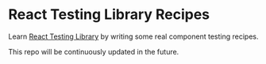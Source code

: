 # React Testing Library Recipes
Learn [React Testing Library](https://testing-library.com/docs/react-testing-library) by writing some real component testing recipes.

This repo will be continuously updated in the future.
